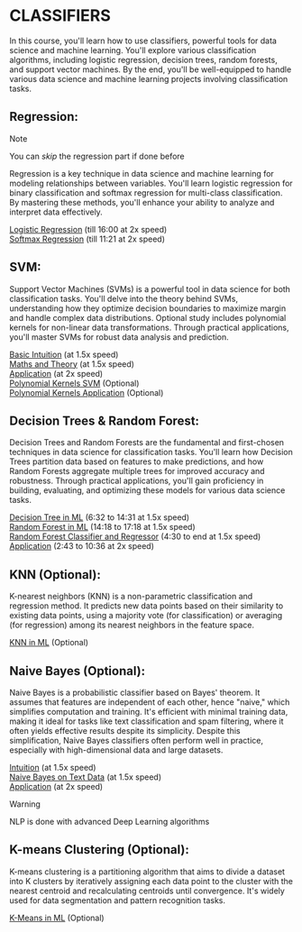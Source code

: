 # CLASSIFIERS
In this course, you'll learn how to use classifiers, powerful tools for data science and machine learning. You'll explore various classification algorithms, including logistic regression, decision trees, random forests, and support vector machines. By the end, you'll be well-equipped to handle various data science and machine learning projects involving classification tasks.
## Regression:
>[!Note]
>You can *skip* the regression part if done before  
 
Regression is a key technique in data science and machine learning for modeling relationships between variables. You'll learn logistic regression for binary classification and softmax regression for multi-class classification. By mastering these methods, you'll enhance your ability to analyze and interpret data effectively.

[Logistic Regression](https://youtu.be/zM4VZR0px8E?si=1GkpCaVPTQMuHi6D) (till 16:00 at 2x speed)  
[Softmax Regression](https://youtu.be/J5bXOOmkopc?si=F54C3YoWqGoL-mG-) (till 11:21 at 2x speed)  
## SVM:
Support Vector Machines (SVMs) is a powerful tool in data science for both classification tasks. You'll delve into the theory behind SVMs, understanding how they optimize decision boundaries to maximize margin and handle complex data distributions. Optional study includes polynomial kernels for non-linear data transformations. Through practical applications, you'll master SVMs for robust data analysis and prediction.

[Basic Intuition](https://youtu.be/H9yACitf-KM?si=JCrZzpSIFY0aaV0u) (at 1.5x speed)  
[Maths and Theory](https://youtu.be/Js3GLb1xPhc?si=AMAxwVn-cK6nKIL1) (at 1.5x speed)  
[Application](https://youtu.be/FB5EdxAGxQg?si=AiNDpo0t0f3zjQbP) (at 2x speed)  
[Polynomial Kernels SVM](https://youtu.be/8bFKyb77vp0?si=c7gLv7to7dy-NeCF) (Optional)  
[Polynomial Kernels Application](https://youtu.be/dl_ZsuHSIFE?si=vPj0FCbwNFBnqaY9) (Optional)
## Decision Trees & Random Forest:
Decision Trees and Random Forests are the fundamental and first-chosen techniques in data science for classification tasks. You'll learn how Decision Trees partition data based on features to make predictions, and how Random Forests aggregate multiple trees for improved accuracy and robustness. Through practical applications, you'll gain proficiency in building, evaluating, and optimizing these models for various data science tasks.

[Decision Tree in ML](https://youtu.be/RmajweUFKvM?si=kMkMDKvsUNn9GtJc&t=393) (6:32 to 14:31 at 1.5x speed)  
[Random Forest in ML](https://youtu.be/eM4uJ6XGnSM?si=U9eHNFiLz-TtABwv&t=858) (14:18 to 17:18 at 1.5x speed)  
[Random Forest Classifier and Regressor](https://youtu.be/nxFG5xdpDto?si=3ACkJrx7H-McFssa&t=272) (4:30 to end at 1.5x speed)  
[Application](https://youtu.be/ok2s1vV9XW0?si=Imgl-oYGEcBrIvGu&t=154) (2:43 to 10:36 at 2x speed)
## KNN (Optional):
K-nearest neighbors (KNN) is a non-parametric classification and regression method. It predicts new data points based on their similarity to existing data points, using a majority vote (for classification) or averaging (for regression) among its nearest neighbors in the feature space.

[KNN in ML](https://youtu.be/CQveSaMyEwM?si=-DrgOoalYD89MaSD) (Optional)
## Naive Bayes (Optional):
Naive Bayes is a probabilistic classifier based on Bayes' theorem. It assumes that features are independent of each other, hence "naive," which simplifies computation and training. It's efficient with minimal training data, making it ideal for tasks like text classification and spam filtering, where it often yields effective results despite its simplicity. Despite this simplification, Naive Bayes classifiers often perform well in practice, especially with high-dimensional data and large datasets.

[Intuition](https://youtu.be/jS1CKhALUBQ?si=8LC2Qn9oFexke3aM) (at 1.5x speed)  
[Naive Bayes on Text Data](https://youtu.be/temQ8mHpe3k?si=u_I8AyPMoRho6KHV) (at 1.5x speed)  
[Application](https://youtu.be/nHIUYwN-5rM?si=bHFlE9KX23WmaZH-) (at 2x speed)  
>[!Warning]
NLP is done with advanced Deep Learning algorithms
## K-means Clustering (Optional):
K-means clustering is a partitioning algorithm that aims to divide a dataset into K clusters by iteratively assigning each data point to the cluster with the nearest centroid and recalculating centroids until convergence. It's widely used for data segmentation and pattern recognition tasks.

[K-Means in ML](https://youtu.be/EItlUEPCIzM?si=f9Or7ZgnpzlJmudt) (Optional)
